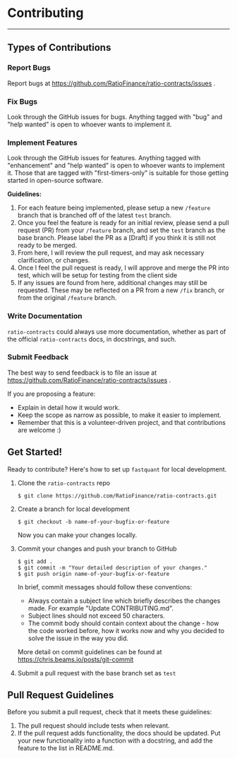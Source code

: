 # Contributing
---


## Types of Contributions


### Report Bugs

Report bugs at https://github.com/RatioFinance/ratio-contracts/issues .


### Fix Bugs

Look through the GitHub issues for bugs. Anything tagged with "bug"
and "help wanted" is open to whoever wants to implement it.


### Implement Features

Look through the GitHub issues for features. Anything tagged with "enhancement"
and "help wanted" is open to whoever wants to implement it. Those that are
tagged with "first-timers-only" is suitable for those getting started in open-source software.

**Guidelines:**
1. For each feature being implemented, please setup a new `/feature` branch that is branched off of the latest `test` branch. 
2. Once you feel the feature is ready for an initial review, please send a pull request (PR) from your `/feature` branch, and set the `test` branch as the base branch. Please label the PR as a [Draft] if you think it is still not ready to be merged.
3. From here, I will review the pull request, and may ask necessary clarification, or changes.
4. Once I feel the pull request is ready, I will approve and merge the PR into test, which will be setup for testing from the client side
5. If any issues are found from here, additional changes may still be requested. These may be reflected on a PR from a new `/fix` branch, or from the original `/feature` branch.


### Write Documentation

`ratio-contracts` could always use more documentation, whether as part of the
official `ratio-contracts` docs, in docstrings, and such.


### Submit Feedback

The best way to send feedback is to file an issue at https://github.com/RatioFinance/ratio-contracts/issues .

If you are proposing a feature:

* Explain in detail how it would work.
* Keep the scope as narrow as possible, to make it easier to implement.
* Remember that this is a volunteer-driven project, and that contributions
  are welcome :)

## Get Started!


Ready to contribute? Here's how to set up `fastquant` for local development.

1. Clone the `ratio-contracts` repo
    ```shell
    $ git clone https://github.com/RatioFinance/ratio-contracts.git
    ```

2. Create a branch for local development
    ```shell
    $ git checkout -b name-of-your-bugfix-or-feature
    ```
    Now you can make your changes locally.

3. Commit your changes and push your branch to GitHub
    ```shell
    $ git add .
    $ git commit -m "Your detailed description of your changes."
    $ git push origin name-of-your-bugfix-or-feature
    ```

    In brief, commit messages should follow these conventions:

    * Always contain a subject line which briefly describes the changes made. For example "Update CONTRIBUTING.md".
    * Subject lines should not exceed 50 characters.
    * The commit body should contain context about the change - how the code worked before, how it works now and why you decided to solve the issue in the way you did.

    More detail on commit guidelines can be found at https://chris.beams.io/posts/git-commit

7. Submit a pull request with the base branch set as `test`


## Pull Request Guidelines

Before you submit a pull request, check that it meets these guidelines:

1. The pull request should include tests when relevant.
2. If the pull request adds functionality, the docs should be updated. Put
   your new functionality into a function with a docstring, and add the
   feature to the list in README.md.


